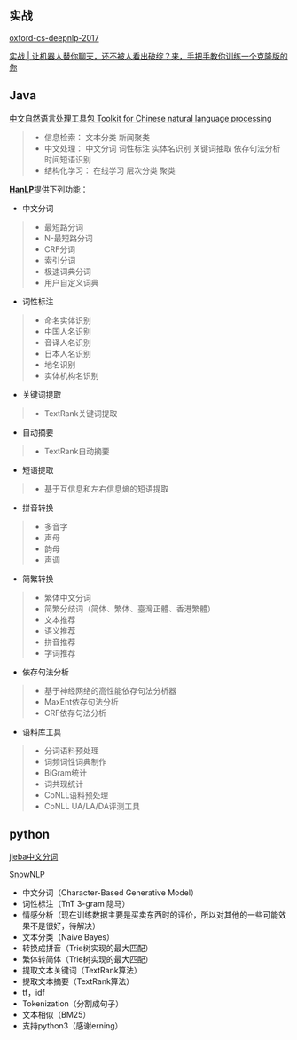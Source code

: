 ## 实战
[oxford-cs-deepnlp-2017](https://github.com/oxford-cs-deepnlp-2017)

[实战 | 让机器人替你聊天，还不被人看出破绽？来，手把手教你训练一个克隆版的你](http://blog.csdn.net/wemedia/details.html?id=43471)

## Java

[中文自然语言处理工具包 Toolkit for Chinese natural language processing](https://github.com/FudanNLP/fnlp)

> * 信息检索： 文本分类 新闻聚类
> * 中文处理： 中文分词 词性标注 实体名识别 关键词抽取 依存句法分析 时间短语识别
> * 结构化学习： 在线学习 层次分类 聚类

[**HanLP**](https://github.com/hankcs/HanLP)提供下列功能：

* 中文分词
> * 最短路分词
> * N-最短路分词
> * CRF分词
> * 索引分词
> * 极速词典分词
> * 用户自定义词典

* 词性标注
> * 命名实体识别
> * 中国人名识别
> * 音译人名识别
> * 日本人名识别
> * 地名识别
> * 实体机构名识别

* 关键词提取
> * TextRank关键词提取

* 自动摘要
>  * TextRank自动摘要

* 短语提取
>  * 基于互信息和左右信息熵的短语提取

* 拼音转换
> * 多音字
> * 声母
> * 韵母
> * 声调

* 简繁转换
> * 繁体中文分词
> * 简繁分歧词（简体、繁体、臺灣正體、香港繁體）
> * 文本推荐
> * 语义推荐
> * 拼音推荐
> * 字词推荐

* 依存句法分析
> * 基于神经网络的高性能依存句法分析器
> * MaxEnt依存句法分析
> * CRF依存句法分析

* 语料库工具
> * 分词语料预处理
> * 词频词性词典制作
> * BiGram统计
> * 词共现统计
> * CoNLL语料预处理
> * CoNLL UA/LA/DA评测工具
## python

[jieba中文分词](https://github.com/fxsjy/jieba)

[SnowNLP](https://github.com/isnowfy/snownlp)

  * 中文分词（Character-Based Generative Model）
  * 词性标注（TnT 3-gram 隐马）
  * 情感分析（现在训练数据主要是买卖东西时的评价，所以对其他的一些可能效果不是很好，待解决）
  * 文本分类（Naive Bayes）
  * 转换成拼音（Trie树实现的最大匹配）
  * 繁体转简体（Trie树实现的最大匹配）
  * 提取文本关键词（TextRank算法）
  * 提取文本摘要（TextRank算法）
  * tf，idf
  * Tokenization（分割成句子）
  * 文本相似（BM25）
  * 支持python3（感谢erning）
